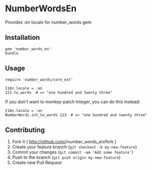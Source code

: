# NumberWordsEn

Provides :en locale for number_words gem

## Installation

    gem 'number_words_en'
    bundle

## Usage

    require 'number_words/core_ext'

    I18n.locale = :en
    123.to_words  # => "one hundred and twenty three"

If you don't want to monkey-patch Integer, you can do this instead:

    I18n.locale = :en
    NumberWords.int_to_words 123  # => "one hundred and twenty three"

## Contributing

1. Fork it ( http://github.com/<my-github-username>/number_words_en/fork )
2. Create your feature branch (`git checkout -b my-new-feature`)
3. Commit your changes (`git commit -am 'Add some feature'`)
4. Push to the branch (`git push origin my-new-feature`)
5. Create new Pull Request

